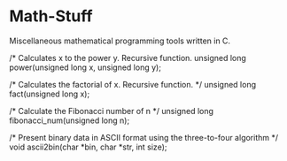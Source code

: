 # Math-Stuff
Miscellaneous mathematical programming tools written in C.

  /* Calculates x to the power y.  Recursive function.
  unsigned long power(unsigned long x, unsigned long y);
  
  /* Calculates the factorial of x. Recursive function. */
  unsigned long fact(unsigned long x);

  /* Calculate the Fibonacci number of n */
  unsigned long fibonacci_num(unsigned long n);
  
  /* Present binary data in ASCII format using the three-to-four algorithm */
  void ascii2bin(char *bin, char *str, int size);
  
  
